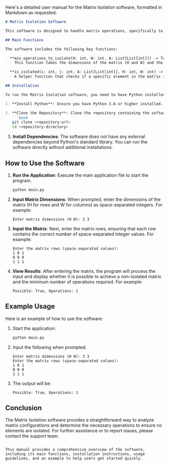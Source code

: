 Here's a detailed user manual for the Matrix Isolation software, formatted in Markdown as requested:

```markdown
# Matrix Isolation Software

This software is designed to handle matrix operations, specifically to determine the minimum number of operations required to ensure that no element in a given matrix is isolated. 

## Main Functions

The software includes the following key functions:

- **min_operations_to_isolate(H: int, W: int, A: List[List[int]]) -> Tuple[bool, int]**: 
  - This function takes the dimensions of the matrix (H and W) and the matrix itself (A) as input. It returns a tuple containing a boolean indicating if it is possible to make the matrix non-isolated and the minimum number of operations required to achieve this.

- **is_isolated(i: int, j: int, A: List[List[int]], H: int, W: int) -> bool**: 
  - A helper function that checks if a specific element in the matrix is isolated based on its surrounding elements.

## Installation

To run the Matrix Isolation software, you need to have Python installed on your machine. Follow the steps below to set up the environment:

1. **Install Python**: Ensure you have Python 3.6 or higher installed. You can download it from [python.org](https://www.python.org/downloads/).

2. **Clone the Repository**: Clone the repository containing the software code.
   ```bash
   git clone <repository-url>
   cd <repository-directory>
   ```

3. **Install Dependencies**: The software does not have any external dependencies beyond Python's standard library. You can run the software directly without additional installations.

## How to Use the Software

1. **Run the Application**: Execute the main application file to start the program.
   ```bash
   python main.py
   ```

2. **Input Matrix Dimensions**: When prompted, enter the dimensions of the matrix (H for rows and W for columns) as space-separated integers. For example:
   ```
   Enter matrix dimensions (H W): 3 3
   ```

3. **Input the Matrix**: Next, enter the matrix rows, ensuring that each row contains the correct number of space-separated integer values. For example:
   ```
   Enter the matrix rows (space-separated values):
   1 0 1
   0 0 0
   1 1 1
   ```

4. **View Results**: After entering the matrix, the program will process the input and display whether it is possible to achieve a non-isolated matrix and the minimum number of operations required. For example:
   ```
   Possible: True, Operations: 1
   ```

## Example Usage

Here is an example of how to use the software:

1. Start the application:
   ```bash
   python main.py
   ```

2. Input the following when prompted:
   ```
   Enter matrix dimensions (H W): 3 3
   Enter the matrix rows (space-separated values):
   1 0 1
   0 0 0
   1 1 1
   ```

3. The output will be:
   ```
   Possible: True, Operations: 1
   ```

## Conclusion

The Matrix Isolation software provides a straightforward way to analyze matrix configurations and determine the necessary operations to ensure no elements are isolated. For further assistance or to report issues, please contact the support team.
```

This manual provides a comprehensive overview of the software, including its main functions, installation instructions, usage guidelines, and an example to help users get started quickly.